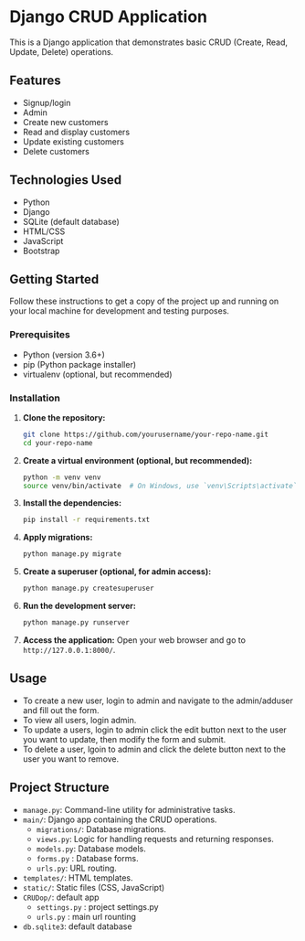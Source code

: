 # Django CRUD Application

This is a Django application that demonstrates basic CRUD (Create, Read, Update, Delete) operations.

## Features
- Signup/login
- Admin
- Create new customers
- Read and display customers
- Update existing customers
- Delete customers

## Technologies Used

- Python
- Django
- SQLite (default database)
- HTML/CSS
- JavaScript
- Bootstrap

## Getting Started

Follow these instructions to get a copy of the project up and running on your local machine for development and testing purposes.

### Prerequisites

- Python (version 3.6+)
- pip (Python package installer)
- virtualenv (optional, but recommended)

### Installation

1. **Clone the repository:**
    ```sh
    git clone https://github.com/yourusername/your-repo-name.git
    cd your-repo-name
    ```

2. **Create a virtual environment (optional, but recommended):**
    ```sh
    python -m venv venv
    source venv/bin/activate  # On Windows, use `venv\Scripts\activate`
    ```

3. **Install the dependencies:**
    ```sh
    pip install -r requirements.txt
    ```

4. **Apply migrations:**
    ```sh
    python manage.py migrate
    ```

5. **Create a superuser (optional, for admin access):**
    ```sh
    python manage.py createsuperuser
    ```

6. **Run the development server:**
    ```sh
    python manage.py runserver
    ```

7. **Access the application:**
    Open your web browser and go to `http://127.0.0.1:8000/`.

## Usage

- To create a new user, login to admin and navigate to the admin/adduser and fill out the form.
- To view all users, login admin.
- To update a users, login to admin click the edit button next to the user you want to update, then modify the form and submit.
- To delete a user, lgoin to admin and click the delete button next to the user you want to remove.

## Project Structure

- `manage.py`: Command-line utility for administrative tasks.
- `main/`: Django app containing the CRUD operations.
  - `migrations/`: Database migrations.
  - `views.py`: Logic for handling requests and returning responses.
  - `models.py`: Database models.
  - `forms.py` : Database forms.
  - `urls.py`: URL routing.
- `templates/`: HTML templates.
- `static/`: Static files (CSS, JavaScript)
- `CRUDop/`: default app
  - `settings.py` : project settings.py
  - `urls.py` : main url rounting
- `db.sqlite3`: default database

